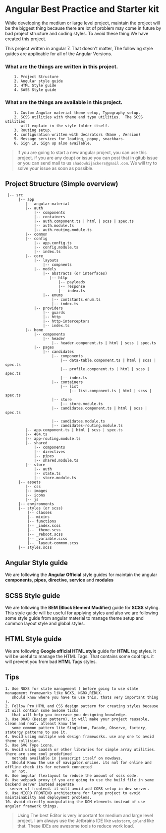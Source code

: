 # Angular Best Practice and Starter kit


   While developing the medium or large level project, maintain the project  will be 
 the biggest thing because there are lot of problem may come in future
 by bad project structure and coding styles. To avoid these thing
 We have created this project. 

  
   This project written in angular 7. That doesn't matter, The following
 style guides are applicable for all of the Angular Versions. 
 
 ### What are the things are written in this project.
       
        1. Project Structure
        2. Angular style guide
        3. HTML Style guide
        4. SASS Style guide
 
  ### What are the things are available in this project.
  
        1. Custom Angular material theme setup, Typography setup.
        2. SCSS utilities with theme and typo utilities.  The SCSS utilities 
           will explain in the style folder itself.
        3. Routing setup.
        4. configuration written with decarators (Name , Version)
        5. Message services for loading, popup, snackbars.
        6. Sign In, Sign up also available.
             
 >If you are going to start a new angular project, you can use this
 project. if you are any doupt or issue you can post that in gitub issue
 or you can send mail to us `shadowhijackers@gmail.com`. We will try to 
 solve your issue as soon as possible.


## Project Structure (Simple overview)
        
     |-- src
          |-- app
             |-- angular-material
             |-- auth
                 |-- components
                 |-- containers
                 |-- auth.component.ts | html | scss | spec.ts
                 |-- auth.module.ts
                 |-- auth.routing.module.ts
             |-- common
             |-- config
                 |-- app.config.ts
                 |-- config.module.ts
                 |-- index.ts
             |-- core
                 |-- layouts
                     |-- compnents
                 |-- models
                     |-- abstracts (or interfaces)
                        |-- http
                            |-- payloads
                            |-- response
                            |-- index.ts
                     |-- enums
                         |-- contstants.enum.ts
                         |-- index.ts         
                 |-- providers
                     |-- guards
                     |-- http
                     |-- http-interceptors
                     |-- index.ts 
             |-- home
                 |-- components
                     |-- header
                         |-- header.component.ts | html | scss | spec.ts
                 |-- pages
                     |-- candidates
                         |-- components
                             |-- data-table.component.ts | html | scss | spec.ts   
                             |-- profile.component.ts | html | scss | spec.ts
                             |-- index.ts
                         |-- containers
                             |-- list
                                 |-- list.component.ts | html | scss | spec.ts  
                         |-- store
                             |-- store.module.ts 
                         |-- candidates.component.ts | html | scss | spec.ts
     
                         |-- candidates.module.ts
                         |-- candidates-routing.module.ts                  
             |-- app.component.ts | html | scss | spec.ts
             |-- 404.ts  
             |-- app-routing.module.ts 
             |-- shared
                 |-- components
                 |-- directives
                 |-- pipes
                 |-- shared.module.ts
             |-- store
                 |-- auth
                 |-- state.ts
                 |-- store.module.ts      
          |-- assets
             |-- css
             |-- images
             |-- icons 
             |-- js             
          |-- environments
          |-- styles (or scss)
              |-- classes
              |-- mixins
              |-- functions
              |-- _index.scss
              |-- _theme.scss
              |-- _reboot.scss
              |-- _variable.scss
              |-- _layout-common.scss    
          |-- styles.scss   

## Angular Style guide
   We are following the __Angular Official__ style guides for maintain the angular **components**, **pipes**, **directive**, 
  **service** and **modules** 
 
## SCSS Style guide
   We are following the __BEM (Block Element Modifier)__ guide for **SCSS** styling.
 This style guide will be useful for applying styles and also we are following
 some style guide from angular material to manage theme setup and common layout style
 and global styles.
 
## HTML Style guide 
   We are following __Google official HTML style__ guide for **HTML** tag styles. it will
 be useful to manage the HTML Tags. That contains some cool tips. it will prevent you
 from bad **HTML** Tags styles.
 
## Tips
    1. Use NGXS for state management ( before going to use state management frameworks like NGXS, NGRX,REDUX. 
       should know where you have to use this. thats very important thing ).
    2. Follow Pro HTML and CSS design pattern for creating styles because it will contain some awsome ticks
       that will help you increase you designing knowledge.
    3. Use OOAD (Design pattern), it will make your project reusable, clean and neat. atleast know the
       some common pattern like Singleton, Facade, Observe, factory, statergy patterns to use it.
    4. Avoid using multiple web design frameworks. use any one to avoid theme collision.
    5. Use SVG Type icons.
    6. Avoid using Loadsh or other libraries for simple array utilities. there are some cool predefined
       methods available in javascript itself on nowdays.
    7. Should Know the use of navigator.onLine. its not for online and offline check its for network connected
       or not.
    6. Use angular flexlayout to reduce the amount of scss code. 
    8. Use webpack proxy if you are going to use the build file in same backend server instead seperate
      server of frontend. it will avoid add CORS setup in dev server.           
    9. Use MICRO FRONTEND architecture for large project to avoid maintainabilty and deployment problems.   
    10. Avoid directly manipulating the DOM elements instead of use angular framwork things.                

> Using The best Editor is very important for medium and large level project. I am always use the Jetbrains
IDE like `webstorm`, `goland` like that. These IDEs are awesome tools to reduce work load.

